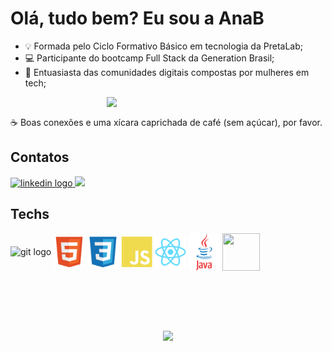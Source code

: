 # Olá, tudo bem? Eu sou a AnaB

- 💡 Formada pelo Ciclo Formativo Básico em tecnologia da PretaLab;
- 💻 Participante do bootcamp Full Stack da Generation Brasil;
- 📌 Entuasiasta das comunidades digitais compostas por mulheres em tech;

<img align="right" width="350px" src="https://user-images.githubusercontent.com/105956403/192107569-dbd57f3c-59a2-4951-97ef-162d56a31d32.svg" >

<br>

☕ Boas conexões e uma xícara caprichada de café (sem açúcar), por favor. 

## Contatos
<a href="https://www.linkedin.com/in/anabsantoss/" target="_blank">
<img src="https://img.shields.io/static/v1?message=LinkedIn&logo=linkedin&label=&color=0077B5&logoColor=white&labelColor=&style=for-the-badge" height="35" alt="linkedin logo" />
<a href = "mailto:anabia200113@gmail.com"><img src="https://img.shields.io/badge/-Gmail-%23333?style=for-the-badge&logo=gmail&logoColor=white" target="_blank" height="35"></a>

## Techs
<div style="display: inline_block">
  <img align="center" alt="git logo"  height="50" width="50" src="https://cdn.jsdelivr.net/gh/devicons/devicon/icons/git/git-original.svg" />
  <img align="center" alt="logoHTML" height="50" width="50" src="https://raw.githubusercontent.com/devicons/devicon/master/icons/html5/html5-original.svg">
  <img align="center" alt="logoCSS" height="50" width="50" src="https://raw.githubusercontent.com/devicons/devicon/master/icons/css3/css3-original.svg">
  <img align="center" alt="logoJs" height="50" width="50" src="https://raw.githubusercontent.com/devicons/devicon/master/icons/javascript/javascript-plain.svg">
  <img align="center" alt="logoReact" height="50" width="50" src="https://raw.githubusercontent.com/devicons/devicon/master/icons/react/react-original.svg">
  <img align="center" alt="logoJava" height="60" width="50" src="https://raw.githubusercontent.com/devicons/devicon/master/icons/java/java-original-wordmark.svg"/>
      <img src="https://cdn.jsdelivr.net/gh/devicons/devicon/icons/spring/spring-original-wordmark.svg" align="center" height="60" width="60"/>
</div>

<br><br><br><br>
  
 <div align="center">
  <a href="https://github.com/Scarlatt-luz">
  <img height="180em" src="https://github-readme-stats.vercel.app/api/top-langs/?username=anabiax&layout=compact&langs_count=7&theme=cobalt"/>
</div>

